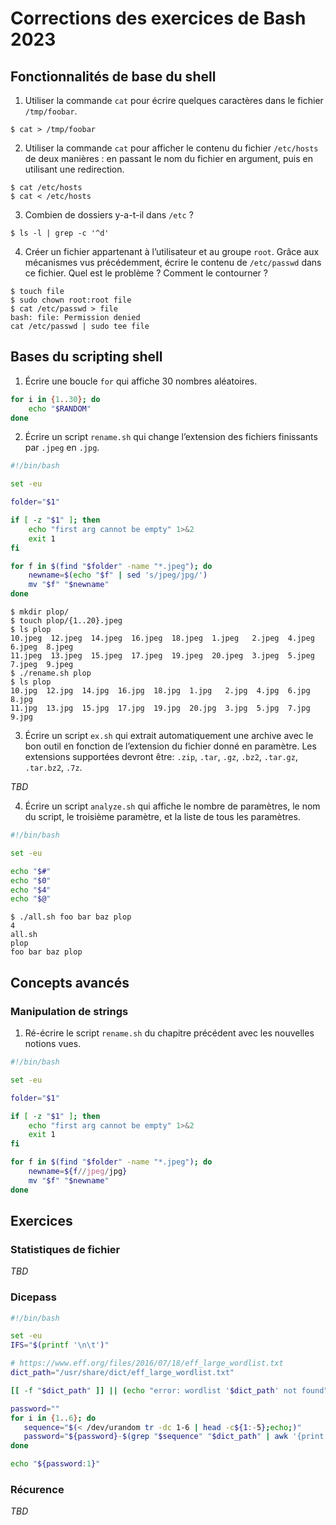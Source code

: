 # Corrections des exercices de Bash 2023

## Fonctionnalités de base du shell

1. Utiliser la commande `cat` pour écrire quelques caractères dans le fichier `/tmp/foobar`.

```
$ cat > /tmp/foobar
```

2. Utiliser la commande `cat` pour afficher le contenu du fichier `/etc/hosts` de deux manières : en
passant le nom du fichier en argument, puis en utilisant une redirection.

```
$ cat /etc/hosts
$ cat < /etc/hosts
```

3. Combien de dossiers y-a-t-il dans `/etc` ?

```
$ ls -l | grep -c '^d'
```

4. Créer un fichier appartenant à l’utilisateur et au groupe `root`. Grâce aux mécanismes vus précédemment, écrire le contenu de `/etc/passwd` dans ce fichier. Quel est le problème ? Comment le contourner ?

```
$ touch file
$ sudo chown root:root file
$ cat /etc/passwd > file
bash: file: Permission denied
cat /etc/passwd | sudo tee file
```

## Bases du scripting shell

1. Écrire une boucle `for` qui affiche 30 nombres aléatoires.

```bash
for i in {1..30}; do
    echo "$RANDOM"
done
```

2. Écrire un script `rename.sh` qui change l’extension des fichiers finissants par `.jpeg` en `.jpg`.

```bash
#!/bin/bash

set -eu

folder="$1"

if [ -z "$1" ]; then
    echo "first arg cannot be empty" 1>&2
    exit 1
fi

for f in $(find "$folder" -name "*.jpeg"); do
    newname=$(echo "$f" | sed 's/jpeg/jpg/')
    mv "$f" "$newname"
done
```

```
$ mkdir plop/
$ touch plop/{1..20}.jpeg                                                                    
$ ls plop
10.jpeg  12.jpeg  14.jpeg  16.jpeg  18.jpeg  1.jpeg   2.jpeg  4.jpeg  6.jpeg  8.jpeg
11.jpeg  13.jpeg  15.jpeg  17.jpeg  19.jpeg  20.jpeg  3.jpeg  5.jpeg  7.jpeg  9.jpeg
$ ./rename.sh plop
$ ls plop
10.jpg  12.jpg  14.jpg  16.jpg  18.jpg  1.jpg   2.jpg  4.jpg  6.jpg  8.jpg
11.jpg  13.jpg  15.jpg  17.jpg  19.jpg  20.jpg  3.jpg  5.jpg  7.jpg  9.jpg
```


3. Écrire un script `ex.sh` qui extrait automatiquement une archive avec le bon outil en fonction de
l’extension du fichier donné en paramètre. Les extensions supportées devront être: `.zip`, `.tar`,
`.gz`, `.bz2`, `.tar.gz`, `.tar.bz2`, `.7z`.

*TBD*

4. Écrire un script `analyze.sh` qui affiche le nombre de paramètres, le nom du script, le troisième
paramètre, et la liste de tous les paramètres.

```bash
#!/bin/bash

set -eu

echo "$#"
echo "$0"
echo "$4"
echo "$@"
```

```
$ ./all.sh foo bar baz plop
4
all.sh
plop
foo bar baz plop
```

## Concepts avancés

### Manipulation de strings

1. Ré-écrire le script `rename.sh` du chapitre précédent avec les nouvelles notions vues.

```bash
#!/bin/bash

set -eu

folder="$1"

if [ -z "$1" ]; then
    echo "first arg cannot be empty" 1>&2
    exit 1
fi

for f in $(find "$folder" -name "*.jpeg"); do
    newname=${f//jpeg/jpg}
    mv "$f" "$newname"
done
```

## Exercices

### Statistiques de fichier

*TBD*

### Dicepass

```bash
#!/bin/bash

set -eu
IFS="$(printf '\n\t')"

# https://www.eff.org/files/2016/07/18/eff_large_wordlist.txt
dict_path="/usr/share/dict/eff_large_wordlist.txt"

[[ -f "$dict_path" ]] || (echo "error: wordlist '$dict_path' not found" >&2; exit 1)

password=""
for i in {1..6}; do
   sequence="$(< /dev/urandom tr -dc 1-6 | head -c${1:-5};echo;)"
   password="${password}-$(grep "$sequence" "$dict_path" | awk '{print $2}')"
done

echo "${password:1}"
```

### Récurence

*TBD*